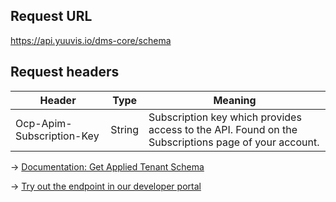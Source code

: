 ## Request URL
https://api.yuuvis.io/dms-core/schema

## Request headers
| Header                    | Type   | Meaning                                                                                             |
|---------------------------|--------|-----------------------------------------------------------------------------------------------------|
| Ocp-Apim-Subscription-Key | String | Subscription key which provides access to the API. Found on the Subscriptions page of your account. |

&rarr; [Documentation: Get Applied Tenant Schema](https://github.com/yuuvis/Documentation/wiki/Schema-definition#SchemaDefinition-RetrievingtheSchema)

&rarr; [Try out the endpoint in our developer portal](https://yuuvis.io/Apis/Endpoints/admin-api)
